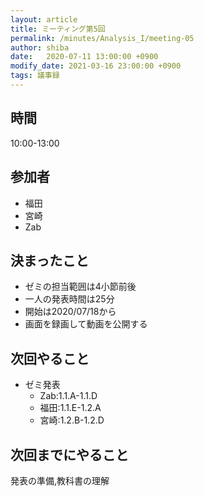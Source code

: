 ```yaml
---
layout: article
title: ミーティング第5回
permalink: /minutes/Analysis_I/meeting-05
author: shiba
date:   2020-07-11 13:00:00 +0900
modify_date: 2021-03-16 23:00:00 +0900
tags: 議事録
---
```



## 時間

10:00-13:00

## 参加者

- 福田
- 宮崎
- Zab

## 決まったこと

- ゼミの担当範囲は4小節前後
- 一人の発表時間は25分
- 開始は2020/07/18から
- 画面を録画して動画を公開する

## 次回やること

- ゼミ発表
  - Zab:1.1.A-1.1.D
  - 福田:1.1.E-1.2.A
  - 宮崎:1.2.B-1.2.D

## 次回までにやること

発表の準備,教科書の理解